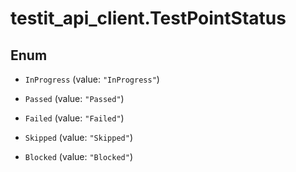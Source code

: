# testit_api_client.TestPointStatus

## Enum


* `InProgress` (value: `"InProgress"`)

* `Passed` (value: `"Passed"`)

* `Failed` (value: `"Failed"`)

* `Skipped` (value: `"Skipped"`)

* `Blocked` (value: `"Blocked"`)


